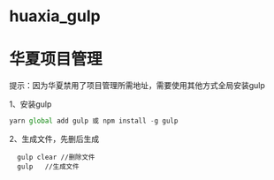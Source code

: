 # huaxia_gulp
华夏项目管理
===========
提示：因为华夏禁用了项目管理所需地址，需要使用其他方式全局安装gulp

1、安装gulp
~~~ javascript
yarn global add gulp 或 npm install -g gulp
~~~
2、生成文件，先删后生成
~~~
  gulp clear //删除文件
  gulp   //生成文件
~~~

